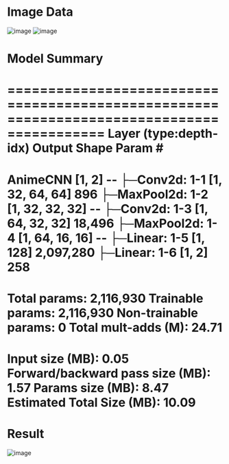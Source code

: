 # Image Data
![image](https://github.com/user-attachments/assets/d511f9ea-dd3e-413f-8ac4-21e68adb12a8)
![image](https://github.com/user-attachments/assets/ec7c856e-2025-436a-9d99-23c69fb87373)

# Model Summary

==========================================================================================
Layer (type:depth-idx)                   Output Shape              Param #
==========================================================================================
AnimeCNN                                 [1, 2]                    --
├─Conv2d: 1-1                            [1, 32, 64, 64]           896
├─MaxPool2d: 1-2                         [1, 32, 32, 32]           --
├─Conv2d: 1-3                            [1, 64, 32, 32]           18,496
├─MaxPool2d: 1-4                         [1, 64, 16, 16]           --
├─Linear: 1-5                            [1, 128]                  2,097,280
├─Linear: 1-6                            [1, 2]                    258
==========================================================================================
Total params: 2,116,930
Trainable params: 2,116,930
Non-trainable params: 0
Total mult-adds (M): 24.71
==========================================================================================
Input size (MB): 0.05
Forward/backward pass size (MB): 1.57
Params size (MB): 8.47
Estimated Total Size (MB): 10.09
==========================================================================================

# Result
![image](https://github.com/user-attachments/assets/51b9b03b-b9b3-482b-b603-865840d7a19d)


